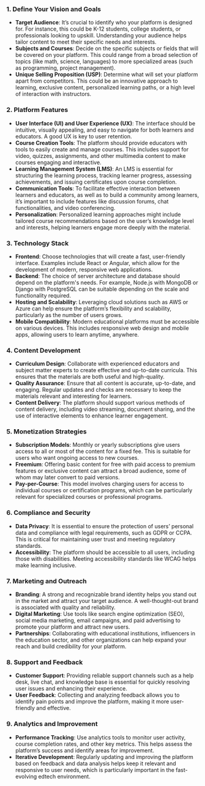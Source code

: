### 1. **Define Your Vision and Goals**
   - **Target Audience**: It’s crucial to identify who your platform is designed for. For instance, this could be K-12 students, college students, or professionals looking to upskill. Understanding your audience helps tailor content to meet their specific needs and interests.
   - **Subjects and Courses**: Decide on the specific subjects or fields that will be covered on your platform. This could range from a broad selection of topics (like math, science, languages) to more specialized areas (such as programming, project management).
   - **Unique Selling Proposition (USP)**: Determine what will set your platform apart from competitors. This could be an innovative approach to learning, exclusive content, personalized learning paths, or a high level of interaction with instructors.

### 2. **Platform Features**
   - **User Interface (UI) and User Experience (UX)**: The interface should be intuitive, visually appealing, and easy to navigate for both learners and educators. A good UX is key to user retention.
   - **Course Creation Tools**: The platform should provide educators with tools to easily create and manage courses. This includes support for video, quizzes, assignments, and other multimedia content to make courses engaging and interactive.
   - **Learning Management System (LMS)**: An LMS is essential for structuring the learning process, tracking learner progress, assessing achievements, and issuing certificates upon course completion.
   - **Communication Tools**: To facilitate effective interaction between learners and educators, as well as to build a community among learners, it’s important to include features like discussion forums, chat functionalities, and video conferencing.
   - **Personalization**: Personalized learning approaches might include tailored course recommendations based on the user’s knowledge level and interests, helping learners engage more deeply with the material.

### 3. **Technology Stack**
   - **Frontend**: Choose technologies that will create a fast, user-friendly interface. Examples include React or Angular, which allow for the development of modern, responsive web applications.
   - **Backend**: The choice of server architecture and database should depend on the platform's needs. For example, Node.js with MongoDB or Django with PostgreSQL can be suitable depending on the scale and functionality required.
   - **Hosting and Scalability**: Leveraging cloud solutions such as AWS or Azure can help ensure the platform’s flexibility and scalability, particularly as the number of users grows.
   - **Mobile Compatibility**: Modern educational platforms must be accessible on various devices. This includes responsive web design and mobile apps, allowing users to learn anytime, anywhere.

### 4. **Content Development**
   - **Curriculum Design**: Collaborate with experienced educators and subject matter experts to create effective and up-to-date curricula. This ensures that the materials are both useful and high-quality.
   - **Quality Assurance**: Ensure that all content is accurate, up-to-date, and engaging. Regular updates and checks are necessary to keep the materials relevant and interesting for learners.
   - **Content Delivery**: The platform should support various methods of content delivery, including video streaming, document sharing, and the use of interactive elements to enhance learner engagement.

### 5. **Monetization Strategies**
   - **Subscription Models**: Monthly or yearly subscriptions give users access to all or most of the content for a fixed fee. This is suitable for users who want ongoing access to new courses.
   - **Freemium**: Offering basic content for free with paid access to premium features or exclusive content can attract a broad audience, some of whom may later convert to paid versions.
   - **Pay-per-Course**: This model involves charging users for access to individual courses or certification programs, which can be particularly relevant for specialized courses or professional programs.

### 6. **Compliance and Security**
   - **Data Privacy**: It is essential to ensure the protection of users’ personal data and compliance with legal requirements, such as GDPR or CCPA. This is critical for maintaining user trust and meeting regulatory standards.
   - **Accessibility**: The platform should be accessible to all users, including those with disabilities. Meeting accessibility standards like WCAG helps make learning inclusive.

### 7. **Marketing and Outreach**
   - **Branding**: A strong and recognizable brand identity helps you stand out in the market and attract your target audience. A well-thought-out brand is associated with quality and reliability.
   - **Digital Marketing**: Use tools like search engine optimization (SEO), social media marketing, email campaigns, and paid advertising to promote your platform and attract new users.
   - **Partnerships**: Collaborating with educational institutions, influencers in the education sector, and other organizations can help expand your reach and build credibility for your platform.

### 8. **Support and Feedback**
   - **Customer Support**: Providing reliable support channels such as a help desk, live chat, and knowledge base is essential for quickly resolving user issues and enhancing their experience.
   - **User Feedback**: Collecting and analyzing feedback allows you to identify pain points and improve the platform, making it more user-friendly and effective.

### 9. **Analytics and Improvement**
   - **Performance Tracking**: Use analytics tools to monitor user activity, course completion rates, and other key metrics. This helps assess the platform’s success and identify areas for improvement.
   - **Iterative Development**: Regularly updating and improving the platform based on feedback and data analysis helps keep it relevant and responsive to user needs, which is particularly important in the fast-evolving edtech environment.
